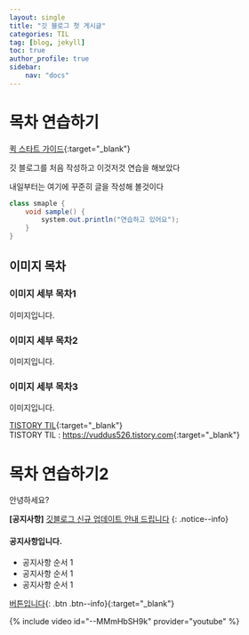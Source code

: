 ```yaml
---
layout: single
title: "깃 블로그 첫 게시글"
categories: TIL
tag: [blog, jekyll]
toc: true
author_profile: true
sidebar:
    nav: "docs"
---
```


# 목차 연습하기
[퀵 스타트 가이드](https://mmistakes.github.io/minimal-mistakes/docs/quick-start-guide/){:target="_blank"}

깃 블로그를 처음 작성하고 이것저것 연습을 해보았다

내일부터는 여기에 꾸준히 글을 작성해 볼것이다

```java
class smaple {
    void sample() {
        system.out.println("연습하고 있어요");
    }
}
```

## 이미지 목차
### 이미지 세부 목차1
이미지입니다.
### 이미지 세부 목차2
이미지입니다.
### 이미지 세부 목차3
이미지입니다.

[TISTORY TIL](https://vuddus526.tistory.com){:target="_blank"}<br>
TISTORY TIL : <https://vuddus526.tistory.com>{:target="_blank"}

# 목차 연습하기2
안녕하세요?

**[공지사항]** [깃블로그 신규 업데이트 안내 드립니다]()
{: .notice--info}

<div class="notice--success">
<h4>공지사항입니다.</h4>
    <ul>
        <li>공지사항 순서 1</li>
        <li>공지사항 순서 1</li>
        <li>공지사항 순서 1</li>
    </ul>
</div>

[버튼입니다](https://www.naver.com){: .btn .btn--info}{:target="_blank"}

{% include video id="--MMmHbSH9k" provider="youtube" %}
